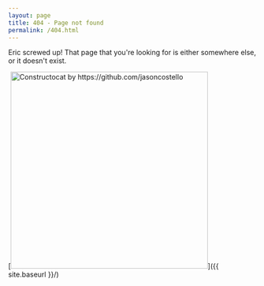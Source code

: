 ```yaml
---
layout: page
title: 404 - Page not found
permalink: /404.html
---
```


Eric screwed up! That page that you're looking for is either somewhere else, or it doesn't exist. 

[<img src="{{ site.baseurl }}/images/404.jpg" alt="Constructocat by https://github.com/jasoncostello" style="width: 400px;"/>]({{ site.baseurl }}/)
